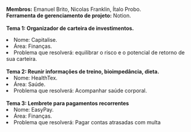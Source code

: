 <b>Membros:</b> Emanuel Brito, Nicolas Franklin, Ítalo Probo.
<br>
<b>Ferramenta de gerenciamento de projeto:</b> Notion.<br>
<br>
<b>Tema 1: Organizador de carteira de investimentos.</b>
<br>
<li>Nome: Capitalise.</li>
<li>Área: Finanças.</li>
<li>Problema que resolverá: equilibrar o risco e o potencial de retorno de sua carteira.</li>
<br>
<b>Tema 2: Reunir informações de treino, bioimpedância, dieta.</b>
<br>
<li>Nome: HealthTex.</li>
<li>Área: Saúde.</li>
<li>Problema que resolverá: Acompanhar saúde corporal.</li>
<br>
<b>Tema 3: Lembrete para pagamentos recorrentes</b>
<br>
<li>Nome: EasyPay.</li>
<li>Área: Finanças.</li>
<li>Problema que resolverá: Pagar contas atrasadas com multa</li>
